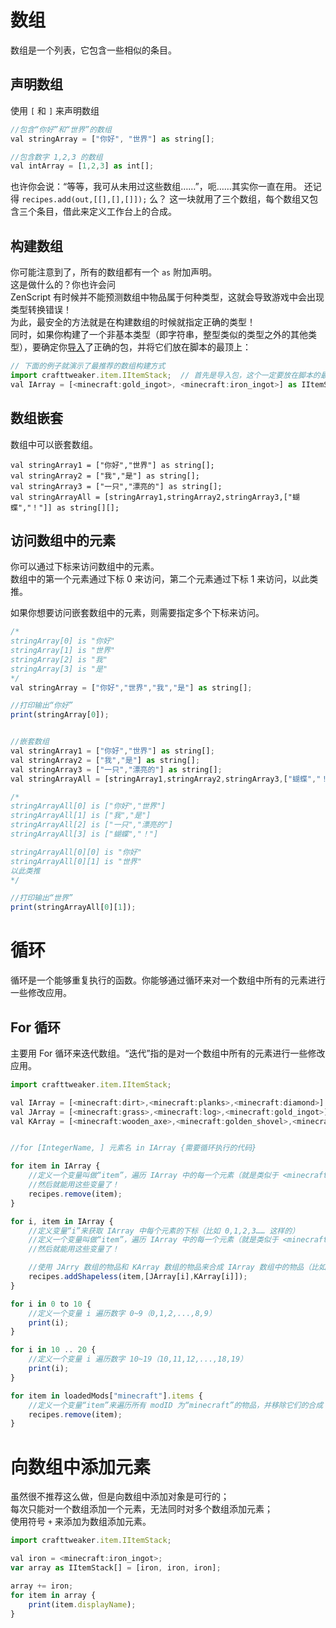# 数组

数组是一个列表，它包含一些相似的条目。


## 声明数组
使用 ```[``` 和 ```]``` 来声明数组

```js
//包含“你好”和“世界”的数组
val stringArray = ["你好", "世界"] as string[];

//包含数字 1,2,3 的数组
val intArray = [1,2,3] as int[];
```

也许你会说：“等等，我可从未用过这些数组……”，呃……其实你一直在用。
还记得 ```recipes.add(out,[[],[],[]]);``` 么？
这一块就用了三个数组，每个数组又包含三个条目，借此来定义工作台上的合成。

## 构建数组
你可能注意到了，所有的数组都有一个 `as` 附加声明。  
这是做什么的？你也许会问  
ZenScript 有时候并不能预测数组中物品属于何种类型，这就会导致游戏中会出现类型转换错误！    
为此，最安全的方法就是在构建数组的时候就指定正确的类型！  
同时，如果你构建了一个非基本类型（即字符串，整型类似的类型之外的其他类型），要确定你[导入](Import)了正确的包，并将它们放在脚本的最顶上：  
```js
// 下面的例子就演示了最推荐的数组构建方式
import crafttweaker.item.IItemStack;  // 首先是导入包，这个一定要放在脚本的最顶上
val IArray = [<minecraft:gold_ingot>, <minecraft:iron_ingot>] as IItemStack[];  // 使用 as 附加声明，指定其为 IItemStack（物品堆）类型
```

## 数组嵌套
数组中可以嵌套数组。

```
val stringArray1 = ["你好","世界"] as string[];
val stringArray2 = ["我","是"] as string[];
val stringArray3 = ["一只","漂亮的"] as string[];
val stringArrayAll = [stringArray1,stringArray2,stringArray3,["蝴蝶","！"]] as string[][];
```

## 访问数组中的元素
你可以通过下标来访问数组中的元素。  
数组中的第一个元素通过下标 0 来访问，第二个元素通过下标 1 来访问，以此类推。

如果你想要访问嵌套数组中的元素，则需要指定多个下标来访问。

```js
/*
stringArray[0] is "你好"
stringArray[1] is "世界"
stringArray[2] is "我"
stringArray[3] is "是"
*/
val stringArray = ["你好","世界","我","是"] as string[];

//打印输出“你好”
print(stringArray[0]);


//嵌套数组
val stringArray1 = ["你好","世界"] as string[];
val stringArray2 = ["我","是"] as string[];
val stringArray3 = ["一只","漂亮的"] as string[];
val stringArrayAll = [stringArray1,stringArray2,stringArray3,["蝴蝶","！"]] as string[][];

/*
stringArrayAll[0] is ["你好","世界"]
stringArrayAll[1] is ["我","是"]
stringArrayAll[2] is ["一只","漂亮的"]
stringArrayAll[3] is ["蝴蝶","！"]

stringArrayAll[0][0] is "你好"
stringArrayAll[0][1] is "世界"
以此类推
*/

//打印输出“世界”
print(stringArrayAll[0][1]);
```


# 循环
循环是一个能够重复执行的函数。你能够通过循环来对一个数组中所有的元素进行一些修改应用。

## For 循环
主要用 For 循环来迭代数组。“迭代”指的是对一个数组中所有的元素进行一些修改应用。

```js
import crafttweaker.item.IItemStack;

val IArray = [<minecraft:dirt>,<minecraft:planks>,<minecraft:diamond>] as IItemStack[];
val JArray = [<minecraft:grass>,<minecraft:log>,<minecraft:gold_ingot>] as IItemStack[];
val KArray = [<minecraft:wooden_axe>,<minecraft:golden_shovel>,<minecraft:emerald>] as IItemStack[];


//for [IntegerName, ] 元素名 in IArray {需要循环执行的代码}

for item in IArray {
	//定义一个变量叫做“item”，遍历 IArray 中的每一个元素（就是类似于 <minecraft:dirt>,<minecraft:planks>,<minecraft:diamond> 这样的东西）
	//然后就能用这些变量了！
	recipes.remove(item);
}

for i, item in IArray {
	//定义变量“i”来获取 IArray 中每个元素的下标（比如 0,1,2,3…… 这样的）
	//定义一个变量叫做“item”，遍历 IArray 中的每一个元素（就是类似于 <minecraft:dirt>,<minecraft:planks>,<minecraft:diamond> 这样的东西）
	//然后就能用这些变量了！

	//使用 JArry 数组的物品和 KArray 数组的物品来合成 IArray 数组中的物品（比如泥土由玻璃和木斧合成，木板由木头和金锄合成，钻石由金锭和绿宝石合成）
	recipes.addShapeless(item,[JArray[i],KArray[i]]);
}

for i in 0 to 10 {
	//定义一个变量 i 遍历数字 0~9（0,1,2,...,8,9）
    print(i);
}

for i in 10 .. 20 {
	//定义一个变量 i 遍历数字 10~19（10,11,12,...,18,19）
    print(i);
}

for item in loadedMods["minecraft"].items {
	//定义一个变量“item”来遍历所有 modID 为“minecraft”的物品，并移除它们的合成
	recipes.remove(item);
}
```

# 向数组中添加元素

虽然很不推荐这么做，但是向数组中添加对象是可行的；  
每次只能对一个数组添加一个元素，无法同时对多个数组添加元素；  
使用符号 `+` 来添加为数组添加元素。

```js
import crafttweaker.item.IItemStack;

val iron = <minecraft:iron_ingot>;
var array as IItemStack[] = [iron, iron, iron];

array += iron;
for item in array {
	print(item.displayName);
}
```
